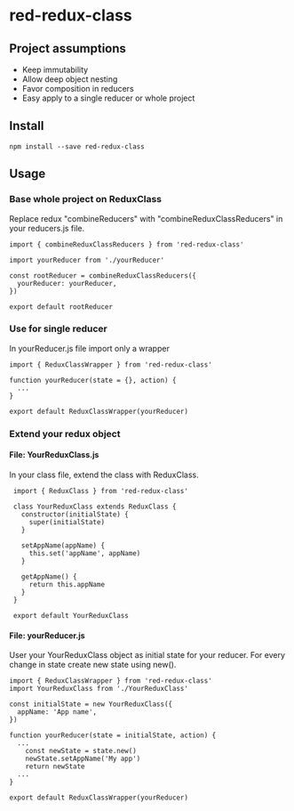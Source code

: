# red-redux-class

## Project assumptions

- Keep immutability
- Allow deep object nesting
- Favor composition in reducers
- Easy apply to a single reducer or whole project

## Install

    npm install --save red-redux-class

## Usage

### Base whole project on ReduxClass

Replace redux "combineReducers" with "combineReduxClassReducers" in your reducers.js file.

    import { combineReduxClassReducers } from 'red-redux-class'

    import yourReducer from './yourReducer'

    const rootReducer = combineReduxClassReducers({
      yourReducer: yourReducer,
    })

    export default rootReducer

### Use for single reducer

In yourReducer.js file import only a wrapper

    import { ReduxClassWrapper } from 'red-redux-class'    

    function yourReducer(state = {}, action) {
      ...
    }

    export default ReduxClassWrapper(yourReducer)

### Extend your redux object 

#### File: YourReduxClass.js

In your class file, extend the class with ReduxClass.

     import { ReduxClass } from 'red-redux-class'

     class YourReduxClass extends ReduxClass {
       constructor(initialState) {
         super(initialState)
       }

       setAppName(appName) {
         this.set('appName', appName)
       }

       getAppName() {
         return this.appName
       }
     }

     export default YourReduxClass

#### File: yourReducer.js

User your YourReduxClass object as initial state for your reducer. 
For every change in state create new state using new().
  
    import { ReduxClassWrapper } from 'red-redux-class'    
    import YourReduxClass from './YourReduxClass'

    const initialState = new YourReduxClass({
      appName: 'App name',
    })

    function yourReducer(state = initialState, action) {
      ...
        const newState = state.new()
        newState.setAppName('My app')
        return newState
      ...
    }

    export default ReduxClassWrapper(yourReducer)